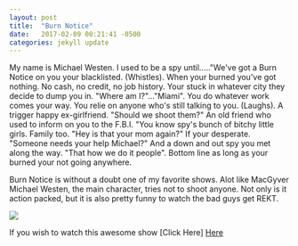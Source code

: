 ```yaml
---
layout: post
title:  "Burn Notice"
date:   2017-02-09 00:21:41 -0500
categories: jekyll update
---
```

My name is Michael Westen. I used to be a spy until....."We've got a Burn Notice on you your blacklisted. (Whistles). When your burned you've got nothing.
No cash, no credit, no job history. Your stuck in whatever city they decide to dump you in. "Where am I?"..."Miami". You do whatever work comes your way.
You relie on anyone who's still talking to you. (Laughs). A trigger happy ex-girlfriend. "Should we shoot them?"
An old friend who used to inform on you to the F.B.I. "You know spy's bunch of bitchy little girls.
Family too. "Hey is that your mom again?" If your desperate.  "Someone needs your help Michael?" And a down and out spy you met along the way. "That how we do it people".
Bottom line as long as your burned your not going anywhere.

Burn Notice is without a doubt one of my favorite shows. Alot like MacGyver Michael Westen, the main character, tries not to shoot anyone. 
Not only is it action packed, but it is also pretty funny to watch the bad guys get <span class="mclWstn">REKT</span>.


<img class="borderRound" src= "https://s-media-cache-ak0.pinimg.com/originals/38/b9/83/38b9833290fe34f0950ac371205c4f86.jpg">


If you wish to watch this awesome show [Click Here] [Here]

[Here]: https://www.netflix.com/title/70143810
